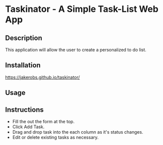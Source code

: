 # Taskinator - A Simple Task-List Web App

## Description
This application will allow the user to create a personalized to do list.

## Installation
https://jakerobs.github.io/taskinator/

## Usage


## Instructions
* Fill the out the form at the top.
* Click Add Task.
* Drag and drop task into the each column as it's status changes.
* Edit or delete existing tasks as necessary. 
